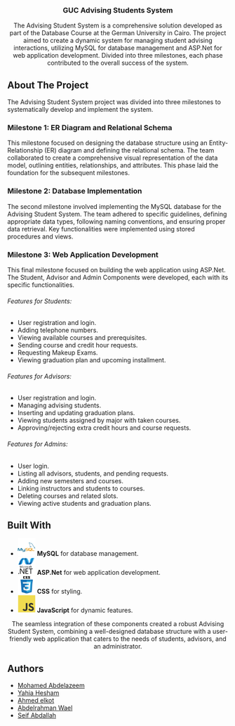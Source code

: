 <br/>
<p align="center">
  <h3 align="center">GUC Advising Students System</h3>

  <p align="center">
    The Advising Student System is a comprehensive solution developed as part of the Database Course at the German University in Cairo. The project aimed to create a dynamic system for managing student advising interactions, utilizing MySQL for database management and ASP.Net for web application development. Divided into three milestones, each phase contributed to the overall success of the system.
  </p>
</p>



## About The Project

The Advising Student System project was divided into three milestones to systematically develop and implement the system.

### Milestone 1: ER Diagram and Relational Schema
This milestone focused on designing the database structure using an Entity-Relationship (ER) diagram and defining the relational schema. The team collaborated to create a comprehensive visual representation of the data model, outlining entities, relationships, and attributes. This phase laid the foundation for the subsequent milestones.

### Milestone 2: Database Implementation
The second milestone involved implementing the MySQL database for the Advising Student System. The team adhered to specific guidelines, defining appropriate data types, following naming conventions, and ensuring proper data retrieval. Key functionalities were implemented using stored procedures and views.

### Milestone 3: Web Application Development
This final milestone focused on building the web application using ASP.Net. The Student, Advisor and Admin Components were developed, each with its specific functionalities.

###### Features for Students:
* User registration and login.
* Adding telephone numbers.
* Viewing available courses and prerequisites.
* Sending course and credit hour requests.
* Requesting Makeup Exams.
* Viewing graduation plan and upcoming installment.

###### Features for Advisors:
* User registration and login.
* Managing advising students.
* Inserting and updating graduation plans.
* Viewing students assigned by major with taken courses.
* Approving/rejecting extra credit hours and course requests.

###### Features for Admins:
* User login.
* Listing all advisors, students, and pending requests.
* Adding new semesters and courses.
* Linking instructors and students to courses.
* Deleting courses and related slots.
* Viewing active students and graduation plans.

## Built With

- <img src="https://raw.githubusercontent.com/devicons/devicon/master/icons/mysql/mysql-original-wordmark.svg" alt="mysql" width="40" height="40"/>  **MySQL** for database management.
- <img src="https://raw.githubusercontent.com/devicons/devicon/master/icons/dot-net/dot-net-original-wordmark.svg" alt="dotnet" width="40" height="40"/> **ASP.Net** for web application development.
- <img src="https://raw.githubusercontent.com/devicons/devicon/master/icons/css3/css3-original-wordmark.svg" alt="css3" width="40" height="40"/> **CSS** for styling.
-  <img src="https://raw.githubusercontent.com/devicons/devicon/master/icons/javascript/javascript-original.svg" alt="javascript" width="40" height="40"/> **JavaScript** for dynamic features.

<center>
The seamless integration of these components created a robust Advising Student System, combining a well-designed database structure with a user-friendly web application that caters to the needs of students, advisors, and an administrator. 
</center>

## Authors

* [Mohamed Abdelazeem](https://github.com/MohamedAbdel-Azeem)
* [Yahia Hesham](https://github.com/LUKITA1416171822)
* [Ahmed elkot](https://github.com/Agaae)
* [Abdelrahman Wael](https://github.com/welo5)
* [Seif Abdallah](https://github.com/seifabdalla)

